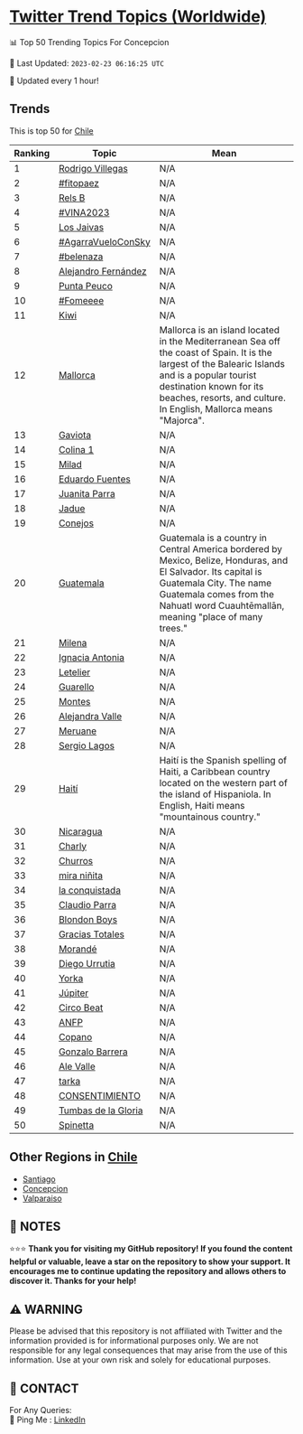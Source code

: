 [Twitter Trend Topics (Worldwide)](https://github.com/ErcinDedeoglu/Twitter-Trend-Topics)
==========


📊 Top 50 Trending Topics For Concepcion

📆 Last Updated: `2023-02-23 06:16:25 UTC`

🔧 Updated every 1 hour!


## Trends

This is top 50 for [Chile](</Chile>)

| Ranking | Topic | Mean |
| ------- | ------------ | ------------ |
| 1 | [Rodrigo Villegas](http://twitter.com/search?q=Rodrigo+Villegas) | N/A |
| 2 | [#fitopaez](http://twitter.com/search?q=%23fitopaez) | N/A |
| 3 | [Rels B](http://twitter.com/search?q=Rels+B) | N/A |
| 4 | [#VINA2023](http://twitter.com/search?q=%23VINA2023) | N/A |
| 5 | [Los Jaivas](http://twitter.com/search?q=Los+Jaivas) | N/A |
| 6 | [#AgarraVueloConSky](http://twitter.com/search?q=%23AgarraVueloConSky) | N/A |
| 7 | [#belenaza](http://twitter.com/search?q=%23belenaza) | N/A |
| 8 | [Alejandro Fernández](http://twitter.com/search?q=Alejandro+Fern%c3%a1ndez) | N/A |
| 9 | [Punta Peuco](http://twitter.com/search?q=Punta+Peuco) | N/A |
| 10 | [#Fomeeee](http://twitter.com/search?q=%23Fomeeee) | N/A |
| 11 | [Kiwi](http://twitter.com/search?q=Kiwi) | N/A |
| 12 | [Mallorca](http://twitter.com/search?q=Mallorca) | Mallorca is an island located in the Mediterranean Sea off the coast of Spain. It is the largest of the Balearic Islands and is a popular tourist destination known for its beaches, resorts, and culture. In English, Mallorca means "Majorca". |
| 13 | [Gaviota](http://twitter.com/search?q=Gaviota) | N/A |
| 14 | [Colina 1](http://twitter.com/search?q=Colina+1) | N/A |
| 15 | [Milad](http://twitter.com/search?q=Milad) | N/A |
| 16 | [Eduardo Fuentes](http://twitter.com/search?q=Eduardo+Fuentes) | N/A |
| 17 | [Juanita Parra](http://twitter.com/search?q=Juanita+Parra) | N/A |
| 18 | [Jadue](http://twitter.com/search?q=Jadue) | N/A |
| 19 | [Conejos](http://twitter.com/search?q=Conejos) | N/A |
| 20 | [Guatemala](http://twitter.com/search?q=Guatemala) | Guatemala is a country in Central America bordered by Mexico, Belize, Honduras, and El Salvador. Its capital is Guatemala City. The name Guatemala comes from the Nahuatl word Cuauhtēmallān, meaning "place of many trees." |
| 21 | [Milena](http://twitter.com/search?q=Milena) | N/A |
| 22 | [Ignacia Antonia](http://twitter.com/search?q=Ignacia+Antonia) | N/A |
| 23 | [Letelier](http://twitter.com/search?q=Letelier) | N/A |
| 24 | [Guarello](http://twitter.com/search?q=Guarello) | N/A |
| 25 | [Montes](http://twitter.com/search?q=Montes) | N/A |
| 26 | [Alejandra Valle](http://twitter.com/search?q=Alejandra+Valle) | N/A |
| 27 | [Meruane](http://twitter.com/search?q=Meruane) | N/A |
| 28 | [Sergio Lagos](http://twitter.com/search?q=Sergio+Lagos) | N/A |
| 29 | [Haití](http://twitter.com/search?q=Hait%c3%ad) | Haití is the Spanish spelling of Haiti, a Caribbean country located on the western part of the island of Hispaniola. In English, Haiti means "mountainous country." |
| 30 | [Nicaragua](http://twitter.com/search?q=Nicaragua) | N/A |
| 31 | [Charly](http://twitter.com/search?q=Charly) | N/A |
| 32 | [Churros](http://twitter.com/search?q=Churros) | N/A |
| 33 | [mira niñita](http://twitter.com/search?q=mira+ni%c3%b1ita) | N/A |
| 34 | [la conquistada](http://twitter.com/search?q=la+conquistada) | N/A |
| 35 | [Claudio Parra](http://twitter.com/search?q=Claudio+Parra) | N/A |
| 36 | [Blondon Boys](http://twitter.com/search?q=Blondon+Boys) | N/A |
| 37 | [Gracias Totales](http://twitter.com/search?q=Gracias+Totales) | N/A |
| 38 | [Morandé](http://twitter.com/search?q=Morand%c3%a9) | N/A |
| 39 | [Diego Urrutia](http://twitter.com/search?q=Diego+Urrutia) | N/A |
| 40 | [Yorka](http://twitter.com/search?q=Yorka) | N/A |
| 41 | [Júpiter](http://twitter.com/search?q=J%c3%bapiter) | N/A |
| 42 | [Circo Beat](http://twitter.com/search?q=Circo+Beat) | N/A |
| 43 | [ANFP](http://twitter.com/search?q=ANFP) | N/A |
| 44 | [Copano](http://twitter.com/search?q=Copano) | N/A |
| 45 | [Gonzalo Barrera](http://twitter.com/search?q=Gonzalo+Barrera) | N/A |
| 46 | [Ale Valle](http://twitter.com/search?q=Ale+Valle) | N/A |
| 47 | [tarka](http://twitter.com/search?q=tarka) | N/A |
| 48 | [CONSENTIMIENTO](http://twitter.com/search?q=CONSENTIMIENTO) | N/A |
| 49 | [Tumbas de la Gloria](http://twitter.com/search?q=Tumbas+de+la+Gloria) | N/A |
| 50 | [Spinetta](http://twitter.com/search?q=Spinetta) | N/A |



## Other Regions in [Chile](</Chile>)

* [Santiago](</Chile/Santiago.md>)
* [Concepcion](</Chile/Concepcion.md>)
* [Valparaiso](</Chile/Valparaiso.md>)



## 📝 NOTES

⭐⭐⭐ **Thank you for visiting my GitHub repository! If you found the content helpful or valuable, leave a star on the repository to show your support. It encourages me to continue updating the repository and allows others to discover it. Thanks for your help!**


## ⚠️ WARNING

Please be advised that this repository is not affiliated with Twitter and the information provided is for informational purposes only. We are not responsible for any legal consequences that may arise from the use of this information. Use at your own risk and solely for educational purposes.


## 📨 CONTACT

 For Any Queries:  
            🏓 Ping Me : [LinkedIn](https://www.linkedin.com/in/ercindedeoglu/)
